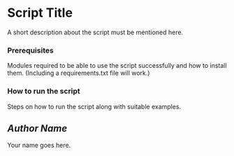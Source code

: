 # Script Title
<!--Remove the below lines and add yours -->
A short description about the script must be mentioned here.

### Prerequisites
<!--Remove the below lines and add yours -->
Modules required to be able to use the script successfully and how to install them. (Including a requirements.txt file will work.)

### How to run the script
<!--Remove the below lines and add yours -->
Steps on how to run the script along with suitable examples.

## *Author Name*
<!--Remove the below lines and add yours -->
Your name goes here.
